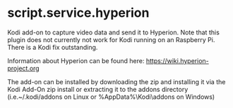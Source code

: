# script.service.hyperion

Kodi add-on to capture video data and send it to Hyperion.
Note that this plugin does not currently not work for Kodi running on an Raspberry Pi.
There is a Kodi fix outstanding.

Information about Hyperion can be found here: https://wiki.hyperion-project.org

The add-on can be installed by downloading the zip and installing it via the Kodi Add-On zip install or
extracting it to the addons directory (i.e.~/.kodi/addons on Linux or %AppData%\Kodi\addons on Windows)
